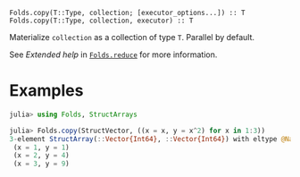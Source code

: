     Folds.copy(T::Type, collection; [executor_options...]) :: T
    Folds.copy(T::Type, collection, executor) :: T

Materialize `collection` as a collection of type `T`. Parallel by default.

See _Extended help_ in [`Folds.reduce`](@ref) for more information.

# Examples

```JULIA
julia> using Folds, StructArrays

julia> Folds.copy(StructVector, ((x = x, y = x^2) for x in 1:3))
3-element StructArray(::Vector{Int64}, ::Vector{Int64}) with eltype @NamedTuple{x::Int, y::Int}:
 (x = 1, y = 1)
 (x = 2, y = 4)
 (x = 3, y = 9)
```
